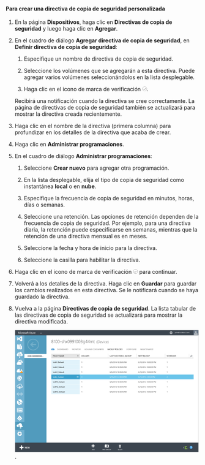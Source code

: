 
#### Para crear una directiva de copia de seguridad personalizada

1. En la página **Dispositivos**, haga clic en **Directivas de copia de seguridad** y luego haga clic en **Agregar**.

2. En el cuadro de diálogo **Agregar directiva de copia de seguridad**, en **Definir directiva de copia de seguridad**:

    1. Especifique un nombre de directiva de copia de seguridad.

    2. Seleccione los volúmenes que se agregarán a esta directiva. Puede agregar varios volúmenes seleccionándolos en la lista desplegable.

    3. Haga clic en el icono de marca de verificación ![icono de marca de verificación](./media/storsimple-add-backup-policy/HCS_CheckIcon-include.png).

     Recibirá una notificación cuando la directiva se cree correctamente. La página de directivas de copia de seguridad también se actualizará para mostrar la directiva creada recientemente.

4. Haga clic en el nombre de la directiva (primera columna) para profundizar en los detalles de la directiva que acaba de crear.

5. Haga clic en **Administrar programaciones**.

6. En el cuadro de diálogo **Administrar programaciones**:

    1. Seleccione **Crear nuevo** para agregar otra programación.

    2. En la lista desplegable, elija el tipo de copia de seguridad como instantánea **local** o en **nube**.

    3. Especifique la frecuencia de copia de seguridad en minutos, horas, días o semanas.

    4. Seleccione una retención. Las opciones de retención dependen de la frecuencia de copia de seguridad. Por ejemplo, para una directiva diaria, la retención puede especificarse en semanas, mientras que la retención de una directiva mensual es en meses.
 
    5. Seleccione la fecha y hora de inicio para la directiva.

    6. Seleccione la casilla para habilitar la directiva.

7. Haga clic en el icono de marca de verificación ![icono de marca de verificación](./media/storsimple-add-backup-policy/HCS_CheckIcon-include.png) para continuar.

8. Volverá a los detalles de la directiva. Haga clic en **Guardar** para guardar los cambios realizados en esta directiva. Se le notificará cuando se haya guardado la directiva.

9. Vuelva a la página **Directivas de copia de seguridad**. La lista tabular de las directivas de copia de seguridad se actualizará para mostrar la directiva modificada.

    ![Directiva de copia de seguridad personalizada](./media/storsimple-create-custom-backup-policy/HCS_CustomBackupPolicyM-include.png).

<!---HONumber=August15_HO6-->